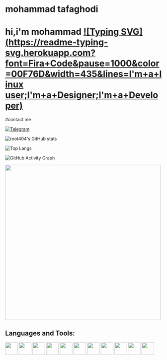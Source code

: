 # mohammad tafaghodi
# hi,i'm mohammad [![Typing SVG](https://readme-typing-svg.herokuapp.com?font=Fira+Code&pause=1000&color=00F76D&width=435&lines=I'm+a+linux user;I'm+a+Designer;I'm+a+Developer)](https://git.io/typing-svg)


#contact me

[![Telegram](https://img.shields.io/badge/Telegram-2CA5E0?style=for-the-badge&logo=telegram&logoColor=white)](https://t.me/root404)


![root404's GitHub stats](https://github-readme-stats.vercel.app/api?username=root404-ir&show_icons=true&theme=radical)

![Top Langs](https://github-readme-stats.vercel.app/api/top-langs/?username=root404-ir&layout=compact&theme=radical)

![GitHub Activity Graph](https://github-readme-activity-graph.vercel.app/graph?username=root404-ir&theme=react-dark)

<img src="https://media.giphy.com/media/qgQUggAC3Pfv687qPC/giphy.gif" width="500"/>

## Languages and Tools:
<p>
  <img src="https://cdn.jsdelivr.net/gh/devicons/devicon/icons/html5/html5-original.svg" width="40" height="40"/>
  <img src="https://cdn.jsdelivr.net/gh/devicons/devicon/icons/css3/css3-original.svg" width="40" height="40"/>
  <img src="https://cdn.jsdelivr.net/gh/devicons/devicon/icons/sass/sass-original.svg" width="40" height="40"/>
  <img src="https://cdn.jsdelivr.net/gh/devicons/devicon/icons/javascript/javascript-original.svg" width="40" height="40"/>
  <img src="https://cdn.jsdelivr.net/gh/devicons/devicon/icons/bootstrap/bootstrap-original.svg" width="40" height="40"/>
  <img src="https://cdn.jsdelivr.net/gh/devicons/devicon@latest/icons/react/react-original.svg" width="40" height="40"/>
  <img src="https://cdn.jsdelivr.net/gh/devicons/devicon@latest/icons/tailwindcss/tailwindcss-original.svg" width="40" height="40"/>
  <img src="https://cdn.jsdelivr.net/gh/devicons/devicon/icons/nodejs/nodejs-original.svg" width="40" height="40"/>
  <img src="https://cdn.jsdelivr.net/gh/devicons/devicon@latest/icons/git/git-original.svg" width="40" height="40"/>
  <img src="https://cdn.jsdelivr.net/gh/devicons/devicon@latest/icons/linux/linux-original.svg" width="40" height="40"/>
  <img src="https://cdn.jsdelivr.net/gh/devicons/devicon@latest/icons/wordpress/wordpress-plain.svg" width="40" height="40"/>


</p>
